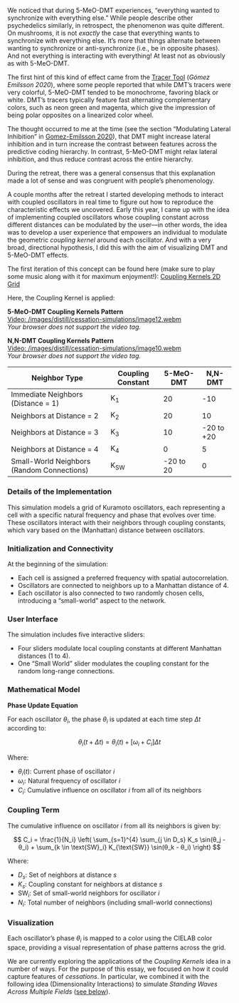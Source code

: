 We noticed that during 5-MeO-DMT experiences, “everything wanted to synchronize with everything else.” While people describe other psychedelics similarly, in retrospect, the phenomenon was quite different. On mushrooms, it is not *exactly* the case that everything wants to synchronize with everything else. It’s more that things alternate between wanting to synchronize or anti-synchronize (i.e., be in opposite phases). And not everything is interacting with everything! At least not as obviously as with 5-MeO-DMT.

The first hint of this kind of effect came from the [Tracer Tool](https://psychophysics.qri.org/) (*Gómez Emilsson 2020*), where some people reported that while DMT’s tracers were very colorful, 5-MeO-DMT tended to be monochrome, favoring black or white. DMT’s tracers typically feature fast alternating complementary colors, such as neon green and magenta, which give the impression of being polar opposites on a linearized color wheel.

The thought occurred to me at the time (see the section “Modulating Lateral Inhibition” in [Gomez-Emilsson 2020](https://qri.org/blog/5meo-vs-dmt)), that DMT might increase lateral inhibition and in turn increase the contrast between features across the predictive coding hierarchy. In contrast, 5-MeO-DMT might relax lateral inhibition, and thus reduce contrast across the entire hierarchy.

During the retreat, there was a general consensus that this explanation made a lot of sense and was congruent with people’s phenomenology.

A couple months after the retreat I started developing methods to interact with coupled oscillators in real time to figure out how to reproduce the characteristic effects we uncovered. Early this year, I came up with the idea of implementing coupled oscillators whose coupling constant across different distances can be modulated by the user—in other words, the idea was to develop a user experience that empowers an individual to modulate the geometric *coupling kernel* around each oscillator. And with a very broad, directional hypothesis, I did this with the aim of visualizing DMT and 5-MeO-DMT effects.

The first iteration of this concept can be found here (make sure to play some music along with it for maximum enjoyment!): [Coupling Kernels 2D Grid](https://qri.org/demo/coupled_kernels)

Here, the Coupling Kernel is applied:

**5-MeO-DMT Coupling Kernels Pattern**  
[Video: /images/distill/cessation-simulations/image12.webm](#)  
*Your browser does not support the video tag.*

**N,N-DMT Coupling Kernels Pattern**  
[Video: /images/distill/cessation-simulations/image10.webm](#)  
*Your browser does not support the video tag.*

| Neighbor Type                              | Coupling Constant | 5-MeO-DMT    | N,N-DMT         |
|--------------------------------------------|-------------------|--------------|-----------------|
| Immediate Neighbors (Distance = 1)         | K<sub>1</sub>     | 20           | -10             |
| Neighbors at Distance = 2                  | K<sub>2</sub>     | 20           | 10              |
| Neighbors at Distance = 3                  | K<sub>3</sub>     | 10           | -20 to +20      |
| Neighbors at Distance = 4                  | K<sub>4</sub>     | 0            | 5               |
| Small-World Neighbors (Random Connections) | K<sub>SW</sub>    | -20 to 20    | 0               |

### Details of the Implementation

This simulation models a grid of Kuramoto oscillators, each representing a cell with a specific natural frequency and phase that evolves over time. These oscillators interact with their neighbors through coupling constants, which vary based on the (Manhattan) distance between oscillators.

### Initialization and Connectivity

At the beginning of the simulation:

- Each cell is assigned a preferred frequency with spatial autocorrelation.
- Oscillators are connected to neighbors up to a Manhattan distance of 4.
- Each oscillator is also connected to two randomly chosen cells, introducing a “small-world” aspect to the network.

### User Interface

The simulation includes five interactive sliders:

- Four sliders modulate local coupling constants at different Manhattan distances (1 to 4).
- One “Small World” slider modulates the coupling constant for the random long-range connections.

### Mathematical Model

**Phase Update Equation**

For each oscillator $θ_i$, the phase $θ_i$ is updated at each time step $\Delta t$ according to:

$$
θ_i(t + \Delta t) = θ_i(t) + [ω_i + C_i] \Delta t
$$

Where:
- $θ_i(t)$: Current phase of oscillator $i$
- $ω_i$: Natural frequency of oscillator $i$
- $C_i$: Cumulative influence on oscillator $i$ from all of its neighbors

### Coupling Term
The cumulative influence on oscillator $i$ from all its neighbors is given by:

$$
C_i = \frac{1}{N_i} \left( \sum_{s=1}^{4} \sum_{j \in D_s} K_s \sin(θ_j - θ_i) + \sum_{k \in \text{SW}_i} K_{\text{SW}} \sin(θ_k - θ_i) \right)
$$

Where:
- $D_s$: Set of neighbors at distance $s$
- $K_s$: Coupling constant for neighbors at distance $s$
- $\text{SW}_i$: Set of small-world neighbors for oscillator $i$
- $N_i$: Total number of neighbors (including small-world connections)

### Visualization

Each oscillator’s phase $\theta_i$ is mapped to a color using the CIELAB color space, providing a visual representation of phase patterns across the grid.

We are currently exploring the applications of the *Coupling Kernels* idea in a number of ways. For the purpose of this essay, we focused on how it could capture features of *cessations*. In particular, we combined it with the following idea (Dimensionality Interactions) to simulate *Standing Waves Across Multiple Fields* ([see below](http://qri.org/blog/cessation-simulations#standing-wave-pattern-across-multiple-fields-simplification-via-standing-wave-patterns)).